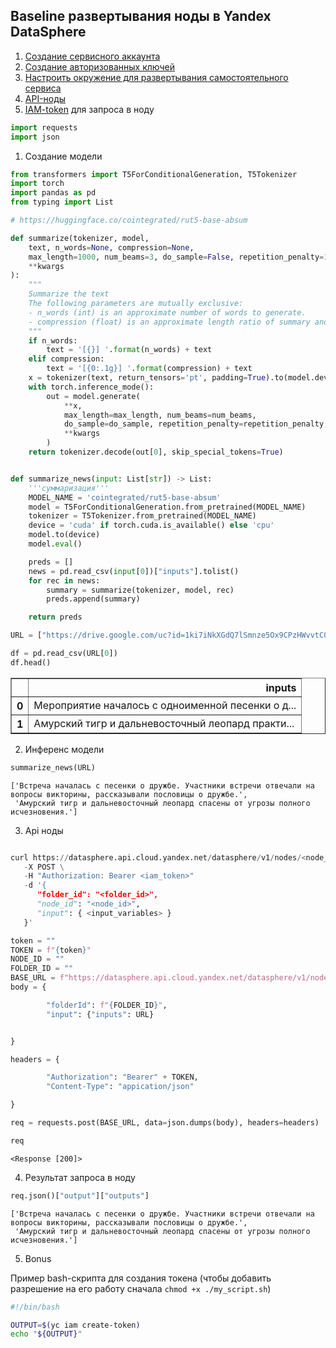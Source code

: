 ## Baseline развертывания ноды в Yandex DataSphere


1. [Создание сервисного аккаунта](https://cloud.yandex.ru/docs/iam/operations/sa/create)
2. [Создание авторизованных ключей](https://cloud.yandex.ru/docs/iam/operations/authorized-key/create)
3. [Настроить окружение для развертывания самостоятельного сервиса](https://cloud.yandex.ru/docs/datasphere/operations/deploy/node-customization)
4. [API-ноды](https://cloud.yandex.ru/docs/datasphere/operations/deploy/node-api)
5. [IAM-token](https://cloud.yandex.ru/docs/iam/operations/iam-token/create-for-sa) для запроса в ноду




```python
import requests
import json
```
1. Создание модели

```python
from transformers import T5ForConditionalGeneration, T5Tokenizer
import torch
import pandas as pd
from typing import List

# https://huggingface.co/cointegrated/rut5-base-absum 

def summarize(tokenizer, model,
    text, n_words=None, compression=None,
    max_length=1000, num_beams=3, do_sample=False, repetition_penalty=10.0, 
    **kwargs
):
    """
    Summarize the text
    The following parameters are mutually exclusive:
    - n_words (int) is an approximate number of words to generate.
    - compression (float) is an approximate length ratio of summary and original text.
    """
    if n_words:
        text = '[{}] '.format(n_words) + text
    elif compression:
        text = '[{0:.1g}] '.format(compression) + text
    x = tokenizer(text, return_tensors='pt', padding=True).to(model.device)
    with torch.inference_mode():
        out = model.generate(
            **x, 
            max_length=max_length, num_beams=num_beams, 
            do_sample=do_sample, repetition_penalty=repetition_penalty, 
            **kwargs
        )
    return tokenizer.decode(out[0], skip_special_tokens=True)


def summarize_news(input: List[str]) -> List:
    '''суммаризация'''
    MODEL_NAME = 'cointegrated/rut5-base-absum'
    model = T5ForConditionalGeneration.from_pretrained(MODEL_NAME)
    tokenizer = T5Tokenizer.from_pretrained(MODEL_NAME)
    device = 'cuda' if torch.cuda.is_available() else 'cpu'
    model.to(device)
    model.eval()

    preds = []
    news = pd.read_csv(input[0])["inputs"].tolist()
    for rec in news:
        summary = summarize(tokenizer, model, rec)
        preds.append(summary)

    return preds
```


```python
URL = ["https://drive.google.com/uc?id=1ki7iNkXGdQ7lSmnze5Ox9CPzHWvvtCQ_"]

df = pd.read_csv(URL[0])
df.head()
```



<table border="1" class="dataframe">
  <thead>
    <tr style="text-align: right;">
      <th></th>
      <th>inputs</th>
    </tr>
  </thead>
  <tbody>
    <tr>
      <th>0</th>
      <td>Мероприятие началось с одноименной песенки о д...</td>
    </tr>
    <tr>
      <th>1</th>
      <td>Амурский тигр и дальневосточный леопард практи...</td>
    </tr>
  </tbody>
</table>
</div>

2. Инференс модели


```python
summarize_news(URL)
```




    ['Встреча началась с песенки о дружбе. Участники встречи отвечали на вопросы викторины, рассказывали пословицы о дружбе.',
     'Амурский тигр и дальневосточный леопард спасены от угрозы полного исчезновения.']

3. Api ноды

```python

curl https://datasphere.api.cloud.yandex.net/datasphere/v1/nodes/<node_id>:execute \
   -X POST \
   -H "Authorization: Bearer <iam_token>"
   -d '{
      "folder_id": "<folder_id>",
      "node_id": "<node_id>",
      "input": { <input_variables> }
   }'

```


```python
token = ""
TOKEN = f"{token}"
NODE_ID = ""
FOLDER_ID = ""
BASE_URL = f"https://datasphere.api.cloud.yandex.net/datasphere/v1/nodes/{NODE_ID}:execute"
body = {

        "folderId": f"{FOLDER_ID}",
        "input": {"inputs": URL}


}

headers = {

        "Authorization": "Bearer" + TOKEN,
        "Content-Type": "appication/json"

}
```


```python
req = requests.post(BASE_URL, data=json.dumps(body), headers=headers)
```


```python
req
```




    <Response [200]>


4. Результат запроса в ноду

```python
req.json()["output"]["outputs"]
```




    ['Встреча началась с песенки о дружбе. Участники встречи отвечали на вопросы викторины, рассказывали пословицы о дружбе.',
     'Амурский тигр и дальневосточный леопард спасены от угрозы полного исчезновения.']

5. Bonus

Пример bash-скрипта для создания токена (чтобы добавить разрешение на его работу сначала `chmod +x ./my_script.sh`)

```bash
#!/bin/bash

OUTPUT=$(yc iam create-token)
echo "${OUTPUT}"

```

